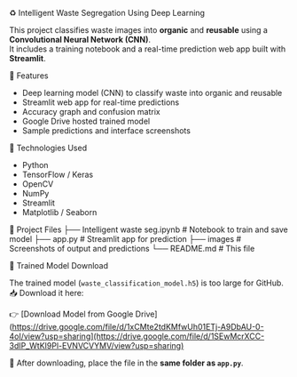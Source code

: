 ♻️ Intelligent Waste Segregation Using Deep Learning

This project classifies waste images into **organic** and **reusable** using a **Convolutional Neural Network (CNN)**.  
It includes a training notebook and a real-time prediction web app built with **Streamlit**.


🚀 Features

- Deep learning model (CNN) to classify waste into organic and reusable
- Streamlit web app for real-time predictions
- Accuracy graph and confusion matrix
- Google Drive hosted trained model
- Sample predictions and interface screenshots


🧠 Technologies Used

- Python
- TensorFlow / Keras
- OpenCV
- NumPy
- Streamlit
- Matplotlib / Seaborn


📁 Project Files
├── Intelligent waste seg.ipynb # Notebook to train and save model
├── app.py # Streamlit app for prediction
├── images # Screenshots of output and predictions
└── README.md # This file



🔗 Trained Model Download

The trained model (`waste_classification_model.h5`) is too large for GitHub.  
📥 Download it here:

👉 [Download Model from Google Drive](https://drive.google.com/file/d/1xCMte2tdKMfwUh01ETj-A9DbAU-0-4oI/view?usp=sharing](https://drive.google.com/file/d/1SEwMcrXCC-3dIP_WtKI9Pl-EVNVCVYMV/view?usp=sharing)

📝 After downloading, place the file in the **same folder as `app.py`**.





